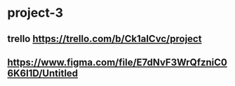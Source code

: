 # project-3
## trello https://trello.com/b/Ck1aICvc/project
## https://www.figma.com/file/E7dNvF3WrQfzniC06K6I1D/Untitled
